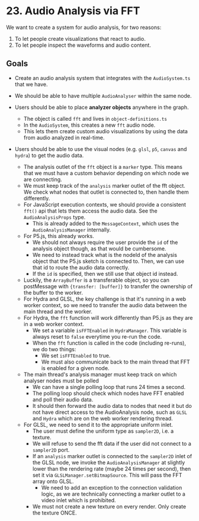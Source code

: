 # 23. Audio Analysis via FFT

We want to create a system for audio analysis, for two reasons:

1. To let people create visualizations that react to audio.
2. To let people inspect the waveforms and audio content.

## Goals

- Create an audio analysis system that integrates with the `AudioSystem.ts` that we have.
- We should be able to have multiple `AudioAnalyser` within the same node.
- Users should be able to place **analyzer objects** anywhere in the graph.

  - The object is called `fft` and lives in `object-definitions.ts`
  - In the `AudioSystem`, this creates a new `fft` audio node.
  - This lets them create custom audio visualizations by using the data from audio analyzed in real-time.

- Users should be able to use the visual nodes (e.g. `glsl`, `p5`, `canvas` and `hydra`) to get the audio data.
  - The analysis outlet of the `fft` object is a `marker` type. This means that we must have a custom behavior depending on which node we are connecting.
  - We must keep track of the `analysis` marker outlet of the fft object. We check what nodes that outlet is connected to, then handle them differently.
  - For JavaScript execution contexts, we should provide a consistent `fft()` api that lets them access the audio data. See the `AudioAnalysisProps` type.
    - This is already added to the `MessageContext`, which uses the `AudioAnalysisManager` internally.
  - For P5.js, this already works.
    - We should not always require the user provide the `id` of the analysis object though, as that would be cumbersome.
    - We need to instead track what is the nodeId of the analysis object that the P5.js sketch is connected to. Then, we can use that id to route the audio data correctly.
    - If the `id` is specified, then we still use that object id instead.
  - Luckily, the `ArrayBuffer` is a transferable object, so you can postMessage with `{transfer: [buffer]}` to transfer the ownership of the buffer to the worker.
  - For Hydra and GLSL, the key challenge is that it's running in a web worker context, so we need to transfer the audio data between the main thread and the worker.
  - For Hydra, the `fft` function will work differently than P5.js as they are in a web worker context.
    - We set a variable `isFFTEnabled` in `HydraManager`. This variable is always reset to `false` everytime you re-run the code.
    - When the `fft` function is called in the code (including re-runs), we do two things:
      - We set `isFFTEnabled` to true.
      - We must also communicate back to the main thread that FFT is enabled for a given node.
  - The main thread's analysis manager must keep track on which analyser nodes must be polled
    - We can have a single polling loop that runs 24 times a second.
    - The polling loop should check which nodes have FFT enabled and poll their audio data.
    - It should then forward the audio data to nodes that need it but do not have direct access to the AudioAnalysis node, such as `GLSL` and `Hydra` which are on the web worker rendering thread.
  - For GLSL, we need to send it to the appropriate uniform inlet.
    - The user must define the uniform type as `sampler2D`, i.e. a texture.
    - We will refuse to send the fft data if the user did not connect to a `sampler2D` port.
    - If an `analysis` marker outlet is connected to the `sampler2D` inlet of the GLSL node, we invoke the `AudioAnalysisManager` at slightly lower than the rendering rate (maybe 24 times per second), then set it via `GLSLManager.setBitmapSource`. This will pass the FFT array onto GLSL.
      - We need to add an exception to the connection validation logic, as we are technically connecting a marker outlet to a video inlet which is prohibited.
    - We must not create a new texture on every render. Only create the texture ONCE.

